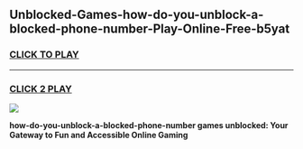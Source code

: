 
## Unblocked-Games-how-do-you-unblock-a-blocked-phone-number-Play-Online-Free-b5yat
<h3>
<a href="https://premium76.site?title=how-do-you-unblock-a-blocked-phone-number&ref=26A">CLICK TO PLAY</a></h3>
<hr>

<h3>
<a href="https://premium76.site?title=how-do-you-unblock-a-blocked-phone-number&ref=26A">CLICK 2 PLAY</a>
  
</h3>

<a href="https://premium76.site?title=how-do-you-unblock-a-blocked-phone-number&ref=26A"><img src="https://clearcache.store/games.png"></a>


**how-do-you-unblock-a-blocked-phone-number games unblocked: Your Gateway to Fun and Accessible Online Gaming**
